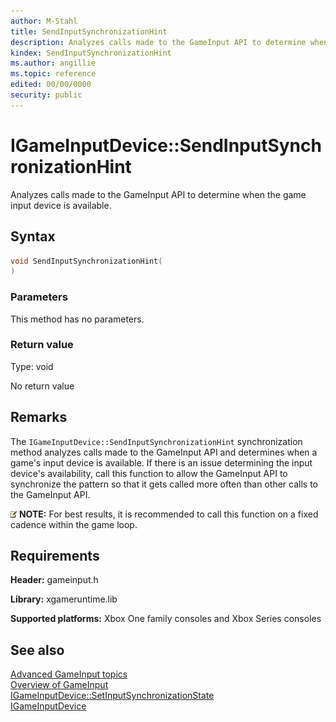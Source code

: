 ```yaml
---
author: M-Stahl
title: SendInputSynchronizationHint
description: Analyzes calls made to the GameInput API to determine when the game input device is available.
kindex: SendInputSynchronizationHint
ms.author: angillie
ms.topic: reference
edited: 00/00/0000
security: public
---
```


# IGameInputDevice::SendInputSynchronizationHint  

Analyzes calls made to the GameInput API to determine when the game input device is available. 

## Syntax  
  
```cpp
void SendInputSynchronizationHint(  
)  
```  
  
### Parameters  
  
  
This method has no parameters.

### Return value

Type: void
  
No return value  
  
## Remarks  
  
The ``IGameInputDevice::SendInputSynchronizationHint`` synchronization method analyzes calls made to the GameInput API and determines when a game's input device is available. If there is an issue determining the input device's availability, call this function to allow the GameInput API to synchronize the pattern so that it gets called more often than other calls to the GameInput API.  

![alert](../../../../../../../../resources/gamecore/images/en-us/common/note.gif) **NOTE:** For best results, it is recommended to call this function on a fixed cadence within the game loop.

  
## Requirements  
  
**Header:** gameinput.h
  
**Library:** xgameruntime.lib
  
**Supported platforms:** Xbox One family consoles and Xbox Series consoles  
  
## See also  

[Advanced GameInput topics](../../../../../../input/advanced/input-advanced-topics.md)   
[Overview of GameInput](../../../../../../input/overviews/input-overview.md)   
[IGameInputDevice::SetInputSynchronizationState](igameinputdevice_setinputsynchronizationstate.md)  
[IGameInputDevice](../igameinputdevice.md)  
  
  